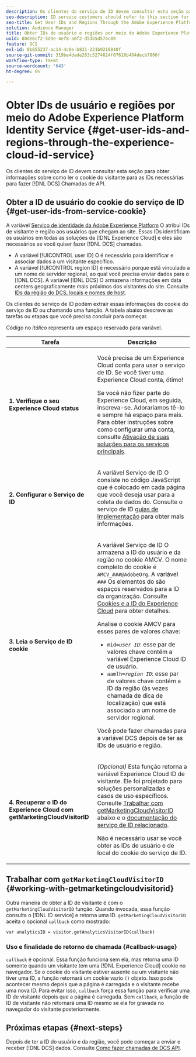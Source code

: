 ```yaml
---
description: Os clientes do serviço de ID devem consultar esta seção para obter informações sobre como ler o cookie do visitante para as IDs necessárias para fazer chamadas de DCS API.
seo-description: ID service customers should refer to this section for information on how to read the visitor cookie for the IDs required to make DCS API calls.
seo-title: Get User IDs and Regions Through the Adobe Experience Platform Identity Service
solution: Audience Manager
title: Obter IDs de usuário e regiões por meio do Adobe Experience Platform Identity Service
uuid: 80de6cf2-5d9e-4ef8-a0f2-d53b5d574c89
feature: DCS
exl-id: 0b855237-ac14-4c0e-b831-221b9218840f
source-git-commit: 319be4dade263c5274624f07616b404decb7066f
workflow-type: tm+mt
source-wordcount: '643'
ht-degree: 6%

---
```


# Obter IDs de usuário e regiões por meio do Adobe Experience Platform Identity Service {#get-user-ids-and-regions-through-the-experience-cloud-id-service}

Os clientes do serviço de ID devem consultar esta seção para obter informações sobre como ler o cookie do visitante para as IDs necessárias para fazer [!DNL DCS] Chamadas de API.

## Obter a ID de usuário do cookie do serviço de ID {#get-user-ids-from-service-cookie}

A variável [Serviço de identidade da Adobe Experience Platform](https://experienceleague.adobe.com/docs/id-service/using/home.html) O atribui IDs de visitante e região aos usuários que chegam ao site. Essas IDs identificam os usuários em todas as soluções da [!DNL Experience Cloud] e eles são necessários se você quiser fazer [!DNL DCS] chamadas.

* A variável [!UICONTROL user ID] O é necessário para identificar e associar dados a um visitante específico.
* A variável [!UICONTROL region ID] é necessário porque está vinculado a um nome de servidor regional, ao qual você precisa enviar dados para o [!DNL DCS]. A variável [!DNL DCS] O armazena informações em data centers geograficamente mais próximos dos visitantes do site. Consulte [IDs da região do DCS, locais e nomes de host](../../../api/dcs-intro/dcs-api-reference/dcs-regions.md).

Os clientes do serviço de ID podem extrair essas informações do cookie do serviço de ID ou chamando uma função. A tabela abaixo descreve as tarefas ou etapas que você precisa concluir para começar.

Código no *itálico* representa um espaço reservado para variável.

<table id="table_660EBE1C24DD4FBE9DCE5191836C9135"> 
 <thead> 
  <tr> 
   <th colname="col1" class="entry"> Tarefa </th> 
   <th colname="col2" class="entry"> Descrição </th> 
  </tr> 
 </thead>
 <tbody> 
  <tr> 
   <td colname="col1"> <p> <b>1. Verifique o seu <span class="keyword"> Experience Cloud</span> status</b> </p> </td> 
   <td colname="col2"> <p>Você precisa de um <span class="keyword"> Experience Cloud</span> conta para usar o serviço de ID. Se você tiver uma <span class="keyword"> Experience Cloud</span> conta, ótimo! </p> <p> Se você não fizer parte do <span class="keyword"> Experience Cloud</span>, em seguida, inscreva-se. Adoraríamos tê-lo e sempre há espaço para mais. Para obter instruções sobre como configurar uma conta, consulte <a href="https://experienceleague.adobe.com/docs/core-services/interface/about-core-services/core-services.html" format="https" scope="external"> Ativação de suas soluções para os serviços principais</a>. </p> </td> 
  </tr> 
  <tr> 
   <td colname="col1"> <p> <b>2. Configurar o <span class="keyword"> Serviço de ID</span></b> </p> </td> 
   <td colname="col2"> <p>A variável <span class="keyword"> Serviço de ID</span> O consiste no código JavaScript que é colocado em cada página que você deseja usar para a coleta de dados do. Consulte o serviço de ID <a href="https://experienceleague.adobe.com/docs/id-service/using/implementation/implementation-guides.html" format="https" scope="external"> guias de implementação</a> para obter mais informações. </p> </td> 
  </tr> 
  <tr> 
   <td colname="col1"> <p> <b>3. Leia o <span class="keyword"> Serviço de ID</span> cookie</b> </p> </td> 
   <td colname="col2"> <p>A variável <span class="keyword"> Serviço de ID</span> O armazena a ID do usuário e da região no cookie AMCV. O nome completo do cookie é <code>AMCV_<i>###</i>@AdobeOrg</code>. A variável <code><i>###</i></code> Os elementos do são espaços reservados para a ID da organização. Consulte <a href="https://experienceleague.adobe.com/docs/id-service/using/intro/cookies.html" format="https" scope="external"> Cookies e a ID do Experience Cloud</a> para obter detalhes. </p> <p>Analise o cookie AMCV para esses pares de valores chave: </p> <p> 
     <ul id="ul_502ECFCDDD084D448B5EDC4E5C0909C1"> 
      <li id="li_662FFA36AC854E699D50A183B161D654"> <code>mid=<i>user ID</i></code>: esse par de valores chave contém a variável <span class="keyword"> Experience Cloud</span> ID de usuário. </li> 
      <li id="li_65422233187B4217B50DC52DBD58F404"> <code>aamlh=<i>region ID</i></code>: esse par de valores chave contém a ID da região (às vezes chamada de <span class="term"> dica de localização</span>) que está associado a um nome de servidor regional. </li> 
     </ul> </p> <p>Você pode fazer chamadas para a variável <span class="wintitle"> DCS</span> depois de ter as IDs de usuário e região. </p> </td> 
  </tr> 
  <tr> 
   <td colname="col1"> <p> <b>4. Recuperar o <span class="keyword"> ID do Experience Cloud</span> com getMarketingCloudVisitorID</b> </p> </td> 
   <td colname="col2"> <p><i>(Opcional)</i> Esta função retorna a variável <span class="keyword"> Experience Cloud</span> ID de visitante. Ele foi projetado para soluções personalizadas e casos de uso específicos. Consulte <a href="../../../api/dcs-intro/dcs-s2s/dcs-mcid-ids.md#working-with-getmarketingcloudvisitorid"> Trabalhar com getMarketingCloudVisitorID</a> abaixo e o <a href="https://experienceleague.adobe.com/docs/id-service/using/id-service-api/methods/getmcvid.html" format="https" scope="external"> documentação do serviço de ID relacionado</a>. </p> <p>Não é necessário usar se você obter as IDs de usuário e de local do cookie do serviço de ID. </p> </td> 
  </tr> 
 </tbody> 
</table>

## Trabalhar com `getMarketingCloudVisitorID` {#working-with-getmarketingcloudvisitorid}

Outra maneira de obter a ID de visitante é com o `getMarketingCloudVisitorID` função. Quando invocada, essa função consulta o [!DNL ID service] e retorna uma ID. `getMarketingCloudVisitorID` aceita o opcional `callback` como mostrado:

`var analyticsID = visitor.getAnalyticsVisitorID(callback)`

### Uso e finalidade do retorno de chamada {#callback-usage}

`callback` é opcional. Essa função funciona sem ela, mas retorna uma ID somente quando um visitante tem uma [!DNL Experience Cloud] cookie no navegador. Se o cookie do visitante estiver ausente ou um visitante não tiver uma ID, a função retornará um cookie vazio `()` objeto. Isso pode acontecer mesmo depois que a página é carregada e o visitante recebe uma nova ID. Para evitar isso, `callback` força essa função para verificar uma ID de visitante depois que a página é carregada. Sem `callback`, a função de ID de visitante não retornará uma ID mesmo se ela for gravada no navegador do visitante posteriormente.

## Próximas etapas {#next-steps}

Depois de ter a ID do usuário e da região, você pode começar a enviar e receber [!DNL DCS] dados. Consulte [Como fazer chamadas de DCS API](../../../api/dcs-intro/dcs-s2s/dcs-s2s-calls.md).
